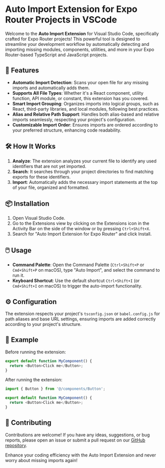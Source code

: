 # Auto Import Extension for Expo Router Projects in VSCode

Welcome to the **Auto Import Extension** for Visual Studio Code, specifically crafted for Expo Router projects! This powerful tool is designed to streamline your development workflow by automatically detecting and importing missing modules, components, utilities, and more in your Expo Router-based TypeScript and JavaScript projects.

## 🚀 Features

- **Automatic Import Detection**: Scans your open file for any missing imports and automatically adds them.
- **Supports All File Types**: Whether it's a React component, utility function, API module, or constant, this extension has you covered.
- **Smart Import Grouping**: Organizes imports into logical groups, such as React, third-party libraries, and local modules, following best practices.
- **Alias and Relative Path Support**: Handles both alias-based and relative imports seamlessly, respecting your project's configuration.
- **Customizable Import Order**: Ensures imports are ordered according to your preferred structure, enhancing code readability.

## 🛠️ How It Works

1. **Analyze**: The extension analyzes your current file to identify any used identifiers that are not yet imported.
2. **Search**: It searches through your project directories to find matching exports for these identifiers.
3. **Import**: Automatically adds the necessary import statements at the top of your file, organized and formatted.

## 📦 Installation

1. Open Visual Studio Code.
2. Go to the Extensions view by clicking on the Extensions icon in the Activity Bar on the side of the window or by pressing `Ctrl+Shift+X`.
3. Search for "Auto Import Extension for Expo Router" and click Install.

## 🖱️ Usage

- **Command Palette**: Open the Command Palette (`Ctrl+Shift+P` or `Cmd+Shift+P` on macOS), type "Auto Import", and select the command to run it.
- **Keyboard Shortcut**: Use the default shortcut `Ctrl+Shift+I` (or `Cmd+Shift+I` on macOS) to trigger the auto-import functionality.

## ⚙️ Configuration

The extension respects your project's `tsconfig.json` or `babel.config.js` for path aliases and base URL settings, ensuring imports are added correctly according to your project's structure.

## 📝 Example

Before running the extension:

```javascript
export default function MyComponent() {
  return <Button>Click me</Button>;
}
```

After running the extension:

```javascript
import { Button } from '@/components/Button';

export default function MyComponent() {
  return <Button>Click me</Button>;
}
```

## 🤝 Contributing

Contributions are welcome! If you have any ideas, suggestions, or bug reports, please open an issue or submit a pull request on our [GitHub repository](https://github.com/devsphere-apps/expo-autopilot).


Enhance your coding efficiency with the Auto Import Extension and never worry about missing imports again!
